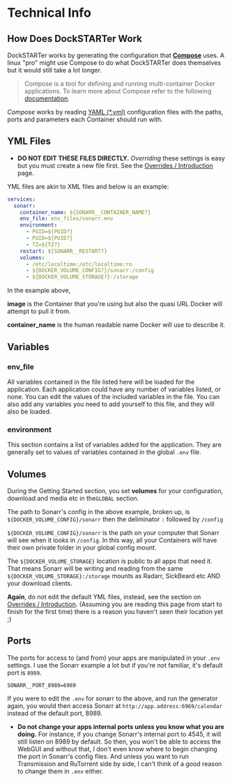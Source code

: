 # Technical Info

## How Does DockSTARTer Work

DockSTARTer works by generating the configuration that **[Compose](https://docs.docker.com/compose/)** uses. A linux "pro" might use Compose to do what DockSTARTer does themselves but it would still take a lot longer.

> Compose is a tool for defining and running multi-container Docker applications. To learn more about Compose refer to the following [documentation](https://docs.docker.com/compose/).

_Compose_ works by reading [YAML (\*.yml)](https://en.wikipedia.org/wiki/YAML#Example) configuration files with the paths, ports and parameters each Container should run with.

## YML Files

- **DO NOT EDIT THESE FILES DIRECTLY.** _Overriding_ these settings is easy but you must create a new file first. See the [Overrides / Introduction](https://dockstarter.com/overrides/introduction) page.

YML files are akin to XML files and below is an example:

```yaml
services:
  sonarr:
    container_name: ${SONARR__CONTAINER_NAME?}
    env_file: env_files/sonarr.env
    environment:
      - PGID=${PGID?}
      - PUID=${PUID?}
      - TZ=${TZ?}
    restart: ${SONARR__RESTART?}
    volumes:
      - /etc/localtime:/etc/localtime:ro
      - ${DOCKER_VOLUME_CONFIG?}/sonarr:/config
      - ${DOCKER_VOLUME_STORAGE?}:/storage
```

In the example above,

**image** is the Container that you're using but also the quasi URL Docker will attempt to pull it from.

**container_name** is the human readable name Docker will use to describe it.

## Variables

### env_file

All variables contained in the file listed here will be loaded for the application.  Each application could have any number of variables listed, or none.  You can edit the values of the included variables in the file. You can also add any variables you need to add yourself to this file, and they will also be loaded.

### environment

This section contains a list of variables added for the application.  They are generally set to values of variables contained in the global `.env` file.

## Volumes

During the Getting Started section, you set **volumes** for your configuration, download and media etc in the`GLOBAL` section.

The path to Sonarr's config in the above example, broken up, is `${DOCKER_VOLUME_CONFIG}/sonarr` then the deliminator `:` followed by `/config`

`${DOCKER_VOLUME_CONFIG}/sonarr` is the path on your computer that Sonarr will see when it looks in `/config`. In this way, all your Containers will have their own private folder in your global config mount.

The `${DOCKER_VOLUME_STORAGE}` location is public to all apps that need it. That means Sonarr will be writing and reading from the same `${DOCKER_VOLUME_STORAGE}:/storage` mounts as Radarr, SickBeard etc AND your download clients.

**Again**, do not edit the default YML files, instead, see the section on [Overrides / Introduction](https://dockstarter.com/overrides/introduction). (Assuming you are reading this page from start to finish for the first time) there is a reason you haven't seen their location yet ;)

## Ports

The ports for access to (and from) your apps are manipulated in your `.env` settings. I use the Sonarr example a lot but if you're not familiar, it's default port is `8989`.

`SONARR__PORT_8989=6969`

If you were to edit the `.env` for sonarr to the above, and run the generator again, you would then access Sonarr at `http://app.address:6969/calendar` instead of the default port, 8989.

- **Do not change your apps internal ports unless you know what you are doing.** For instance, if you change Sonarr's internal port to 4545, it will still listen on 8989 by default. So then, you won't be able to access the WebGUI and without that, I don't even know where to begin changing the port in Sonarr's config files. And unless you want to run Transmission and RuTorrent side by side, I can't think of a good reason to change them in `.env` either.
